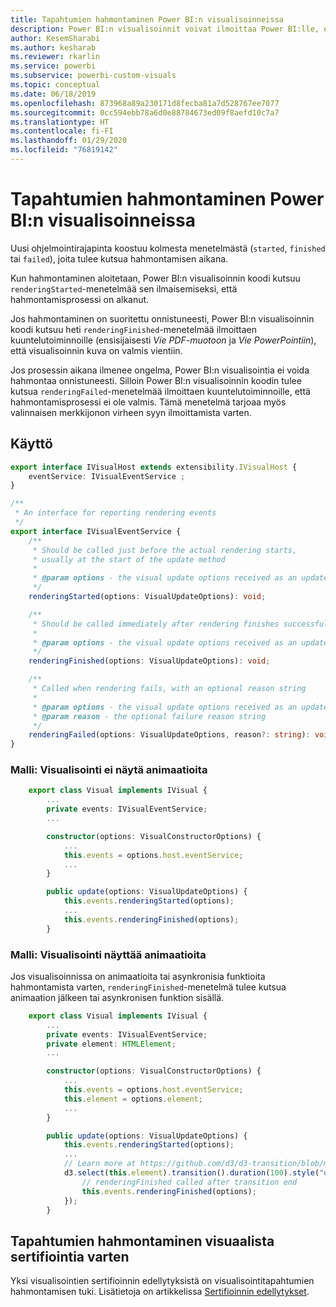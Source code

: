 ```yaml
---
title: Tapahtumien hahmontaminen Power BI:n visualisoinneissa
description: Power BI:n visualisoinnit voivat ilmoittaa Power BI:lle, että ne ovat valmiita vientiin Power Point- tai PDF-tiedostoon.
author: KesemSharabi
ms.author: kesharab
ms.reviewer: rkarlin
ms.service: powerbi
ms.subservice: powerbi-custom-visuals
ms.topic: conceptual
ms.date: 06/18/2019
ms.openlocfilehash: 873968a89a230171d8fecba81a7d528767ee7077
ms.sourcegitcommit: 0cc594ebb78a6d0e88784673ed09f8aefd10c7a7
ms.translationtype: HT
ms.contentlocale: fi-FI
ms.lasthandoff: 01/29/2020
ms.locfileid: "76819142"
---
```

# <a name="render-events-in-power-bi-visuals"></a>Tapahtumien hahmontaminen Power BI:n visualisoinneissa

Uusi ohjelmointirajapinta koostuu kolmesta menetelmästä (`started`, `finished` tai `failed`), joita tulee kutsua hahmontamisen aikana.

Kun hahmontaminen aloitetaan, Power BI:n visualisoinnin koodi kutsuu `renderingStarted`-menetelmää sen ilmaisemiseksi, että hahmontamisprosessi on alkanut.

Jos hahmontaminen on suoritettu onnistuneesti, Power BI:n visualisoinnin koodi kutsuu heti `renderingFinished`-menetelmää ilmoittaen kuuntelutoiminnoille (ensisijaisesti *Vie PDF-muotoon* ja *Vie PowerPointiin*), että visualisoinnin kuva on valmis vientiin.

Jos prosessin aikana ilmenee ongelma, Power BI:n visualisointia ei voida hahmontaa onnistuneesti. Silloin Power BI:n visualisoinnin koodin tulee kutsua `renderingFailed`-menetelmää ilmoittaen kuuntelutoiminnoille, että hahmontamisprosessi ei ole valmis. Tämä menetelmä tarjoaa myös valinnaisen merkkijonon virheen syyn ilmoittamista varten.

## <a name="usage"></a>Käyttö

```typescript
export interface IVisualHost extends extensibility.IVisualHost {
    eventService: IVisualEventService ;
}

/**
 * An interface for reporting rendering events
 */
export interface IVisualEventService {
    /**
     * Should be called just before the actual rendering starts, 
     * usually at the start of the update method
     *
     * @param options - the visual update options received as an update parameter
     */
    renderingStarted(options: VisualUpdateOptions): void;

    /**
     * Should be called immediately after rendering finishes successfully
     * 
     * @param options - the visual update options received as an update parameter
     */
    renderingFinished(options: VisualUpdateOptions): void;

    /**
     * Called when rendering fails, with an optional reason string
     * 
     * @param options - the visual update options received as an update parameter
     * @param reason - the optional failure reason string
     */
    renderingFailed(options: VisualUpdateOptions, reason?: string): void;
}
```

### <a name="sample-the-visual-displays-no-animations"></a>Malli: Visualisointi ei näytä animaatioita

```typescript
    export class Visual implements IVisual {
        ...
        private events: IVisualEventService;
        ...

        constructor(options: VisualConstructorOptions) {
            ...
            this.events = options.host.eventService;
            ...
        }

        public update(options: VisualUpdateOptions) {
            this.events.renderingStarted(options);
            ...
            this.events.renderingFinished(options);
        }
```

### <a name="sample-the-visual-displays-animations"></a>Malli: Visualisointi näyttää animaatioita

Jos visualisoinnissa on animaatioita tai asynkronisia funktioita hahmontamista varten, `renderingFinished`-menetelmä tulee kutsua animaation jälkeen tai asynkronisen funktion sisällä.

```typescript
    export class Visual implements IVisual {
        ...
        private events: IVisualEventService;
        private element: HTMLElement;
        ...

        constructor(options: VisualConstructorOptions) {
            ...
            this.events = options.host.eventService;
            this.element = options.element;
            ...
        }

        public update(options: VisualUpdateOptions) {
            this.events.renderingStarted(options);
            ...
            // Learn more at https://github.com/d3/d3-transition/blob/master/README.md#transition_end
            d3.select(this.element).transition().duration(100).style("opacity","0").end().then(() => {
                // renderingFinished called after transition end
                this.events.renderingFinished(options);
            });
        }
```

## <a name="rendering-events-for-visual-certification"></a>Tapahtumien hahmontaminen visuaalista sertifiointia varten

Yksi visualisointien sertifioinnin edellytyksistä on visualisointitapahtumien hahmontamisen tuki. Lisätietoja on artikkelissa [Sertifioinnin edellytykset](https://docs.microsoft.com/power-bi/power-bi-custom-visuals-certified?#certification-requirements).
